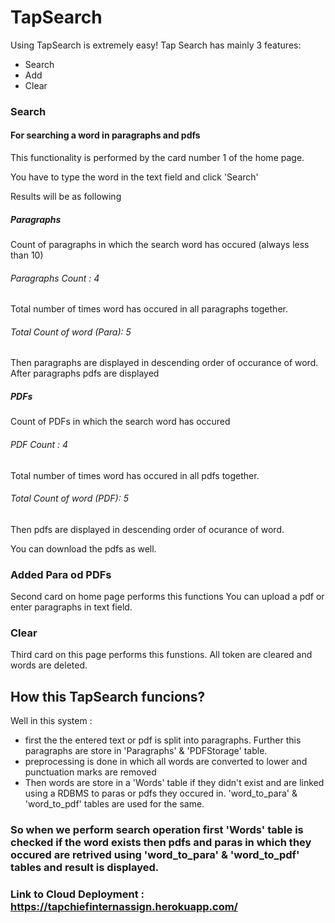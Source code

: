 # TapSearch
Using TapSearch is extremely easy!
Tap Search has mainly 3 features:
* Search
* Add
* Clear

### Search
#### For searching a word in paragraphs and pdfs
This functionality is performed by the card number 1 of the home page.

You have to type the word in the text field and click 'Search'

Results will be as following 
##### Paragraphs 


Count of paragraphs in which the search word has occured (always less than 10)
###### Paragraphs Count : 4 

Total number of times word has occured in all paragraphs together.
###### Total Count of word (Para): 5 

Then paragraphs are displayed in descending order of occurance of word.
After paragraphs pdfs are displayed

##### PDFs

Count of PDFs in which the search word has occured
###### PDF Count : 4 

Total number of times word has occured in all pdfs together.
###### Total Count of word (PDF): 5 

Then pdfs are displayed in descending order of ocurance of word.

You can download the pdfs as well.

### Added Para od PDFs
Second card on home page performs this functions
You can upload a pdf or enter paragraphs in text field.

### Clear 
Third card on this page performs this funstions.
All token are cleared and words are deleted.





## How this TapSearch funcions?
Well in this system : 
* first the the entered text or pdf is split into paragraphs. Further this paragraphs are store in 'Paragraphs' & 'PDFStorage' table.
* preprocessing is done in which all words are converted to lower and punctuation marks are removed
* Then words are store in a 'Words' table if they didn't exist and are linked using a RDBMS to paras or pdfs they occured in. 'word_to_para' & 'word_to_pdf' tables are used for the same.

### So when we perform search operation first 'Words' table is checked if the word exists then pdfs and paras in which they occured are retrived using 'word_to_para' & 'word_to_pdf' tables and result is displayed.


 
### Link to Cloud Deployment : https://tapchiefinternassign.herokuapp.com/

